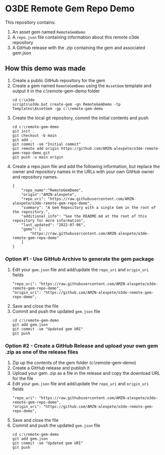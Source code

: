 # O3DE Remote Gem Repo Demo

This repository contains:
1. An asset gem named `RemoteGemDemo`
2. A `repo.json` file containing information about this remote o3de repository
3. A GitHub release with the .zip containing the gem and associated gem.json


## How this demo was made

1. Create a public GitHub repository for the gem
1. Create a gem named `RemoteGemDemo` using the `AssetGem` template and output it in the c:\remote-gem-demo folder 
    ```
    cd c:\o3de
    scripts\o3de.bat create-gem -gn RemoteGemDemo -tp Templates\AssetGem -gp c:\remote-gem-demo 
    ```
1. Create the local git repository, commit the initial contents and push
    ```
    cd c:\remote-gem-demo
    git init .
    git checkout -b main
    git add .
    git commit -sm "Initial commit"
    git remote add origin https://github.com/AMZN-alexpete/o3de-remote-gem-repo-demo.git
    git push -u main origin
    ``` 
1. Create a repo.json file and add the following information, but replace the owner and repository names in the URLs with your own GitHub owner and repository names.   
    ```
    {
        "repo_name":"RemoteGemDemo",
        "origin":"AMZN-alexpete",
        "repo_uri": "https://raw.githubusercontent.com/AMZN-alexpete/o3de-remote-gem-repo-demo",
        "summary": "A Gem Repository with a single Gem in the root of the repository.",
        "additional_info": "See the README.md at the root of this repository for more information",
        "last_updated": "2022-07-06",
        "gems": [
            "https://raw.githubusercontent.com/AMZN-alexpete/o3de-remote-gem-repo-demo"
        ]
    }
    ```

### Option #1 - Use GitHub Archive to generate the gem package
1. Edit your `gem.json` file and add/update the `repo_uri` and `origin_uri` fields
    ```
    "repo_uri": "https://raw.githubusercontent.com/AMZN-alexpete/o3de-remote-gem-repo-demo",
    "origin_uri": "https://github.com/AMZN-alexpete/o3de-remote-gem-repo-demo",
    ```
1. Save and close the file
1. Commit and push the updated `gem.json` file
    ```
    cd c:\remote-gem-demo
    git add gem.json
    git commit -sm "Updated gem URI"
    git push
    ```
### Option #2 - Create a GitHub Release and upload your own gem .zip as one of the release files
1. Zip up the contents of the gem folder (c:\remote-gem-demo)
1. Create a GitHub release and publish it
1. Upload your gem .zip as a file in the release and copy the download URL for the file
1. Edit your `gem.json` file and add/update the `repo_uri` and `origin_uri` fields
    ```
    "repo_uri": "https://raw.githubusercontent.com/AMZN-alexpete/o3de-remote-gem-repo-demo",
    "origin_uri": "https://github.com/AMZN-alexpete/o3de-remote-gem-repo-demo",
    ```
1. Save and close the file
1. Commit and push the updated `gem.json` file
    ```
    cd c:\remote-gem-demo
    git add gem.json
    git commit -sm "Updated gem URI"
    git push
    ```
